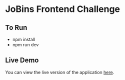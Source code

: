 # JoBins Frontend Challenge

## To Run
- npm install
- npm run dev

## Live Demo
You can view the live version of the application [here](https://roshan-appd.tiiny.site/).

